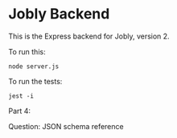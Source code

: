# Jobly Backend

This is the Express backend for Jobly, version 2.

To run this:

    node server.js

To run the tests:

    jest -i

Part 4:

Question: JSON schema reference
